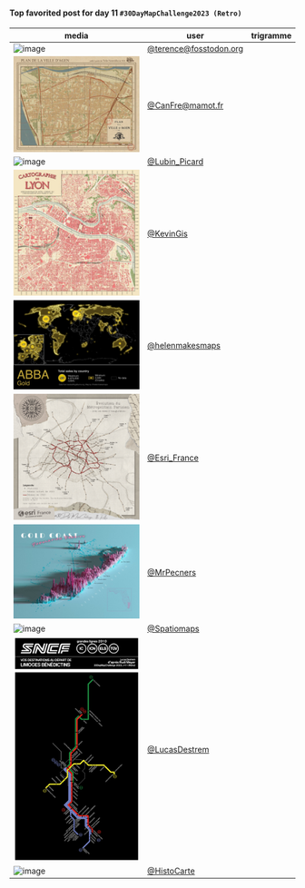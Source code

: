 #### Top favorited post for day 11 `#30DayMapChallenge2023 (Retro)`

| media | user | trigramme |
|-------|------|-----------|
|![image](uploads/2a0eca08f3657a304db7deb867b4e3e0/image.png)|[@terence@fosstodon.org](https://mastodon.tetaneutral.net/@terence@fosstodon.org/111395221827883753)|  |
|![image](uploads/b499be11ccfc433f009acefae693ec4e/image.png)|[@CanFre@mamot.fr](https://mastodon.tetaneutral.net/@CanFre@mamot.fr/111390772944796629)|  |
|![image](uploads/7019be391a2a237d6939afc77070f6fb/image.png)|[@Lubin_Picard](https://twitter.com/Lubin_Picard/status/1723249203520926104)|  |
|![image](uploads/c1a72f293be645a823fe88a6968190c7/image.png)|[@KevinGis](https://twitter.com/KevinGis/status/1723256752446022137)|  |
|![image](uploads/2eb9167e53b5b68600aba13ad75bb816/image.png)|[@helenmakesmaps](https://twitter.com/helenmakesmaps/status/1723273748835373528)|  |
|![image](uploads/ff96a98f1aebc1071ad026fde7735ef2/image.png)|[@Esri_France](https://twitter.com/Esri_France/status/1723294499059736795)|  |
|![image](uploads/6e339c444addc7adbdcc46d50e73a747/image.png)|[@MrPecners](https://twitter.com/MrPecners/status/1723429655493919194)|  |
|![image](uploads/3cb51ec581b9972d4d69df723422f2f7/image.png)|[@Spatiomaps](https://twitter.com/Spatiomaps/status/1723387576214765642)|  |
|![image](uploads/3f4c8ee553d92cc6fc1c917f4dba6f3c/image.png)|[@LucasDestrem](https://twitter.com/LucasDestrem/status/1723225010859360571)|  |
|![image](uploads/dc5f9fb746958846c5854ee790991592/image.png)|[@HistoCarte](https://twitter.com/HistoCarte/status/1723256150747992331)|  |